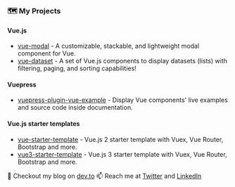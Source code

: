 ### 🗺️ My Projects

#### Vue.js
- [vue-modal](https://github.com/kouts/vue-modal) - A customizable, stackable, and lightweight modal component for Vue.
- [vue-dataset](https://github.com/kouts/vue-dataset) - A set of Vue.js components to display datasets (lists) with filtering, paging, and sorting capabilities! 

#### Vuepress
- [vuepress-plugin-vue-example](https://github.com/kouts/vuepress-plugin-vue-example) - Display Vue components' live examples and source code inside documentation. 

#### Vue.js starter templates
- [vue-starter-template](https://github.com/kouts/vue-starter-template) - Vue.js 2 starter template with Vuex, Vue Router, Bootstrap and more.
- [vue3-starter-template](https://github.com/kouts/vue3-starter-template) - Vue.js 3 starter template with Vuex, Vue Router, Bootstrap and more.

💬 Checkout my blog on [dev.to](https://dev.to/kouts)
📫 Reach me at [Twitter](https://twitter.com/kouts_tweet) and [LinkedIn](https://www.linkedin.com/in/koutsaftakis/)

<!--
**kouts/kouts** is a ✨ _special_ ✨ repository because its `README.md` (this file) appears on your GitHub profile.

Here are some ideas to get you started:

- 🔭 I’m currently working on ...
- 🌱 I’m currently learning ...
- 👯 I’m looking to collaborate on ...
- 🤔 I’m looking for help with ...
- 💬 Ask me about ...
- 📫 How to reach me: ...
- 😄 Pronouns: ...
- ⚡ Fun fact: ...
-->
